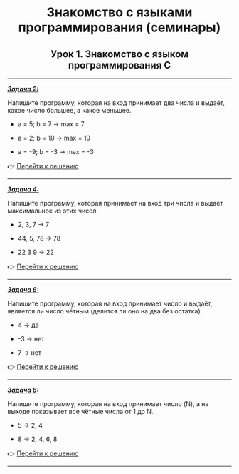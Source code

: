 <center>

# Знакомство с языками программирования (семинары)

## Урок 1. Знакомство с языком программирования С #

</center>

---

<u>***Задача 2:***</u>

 Напишите программу, которая на вход принимает два числа и выдаёт, какое число большее, а какое меньшее.

- a = 5; b = 7 -> max = 7

- a = 2; b = 10 -> max = 10

- a = -9; b = -3 -> max = -3

:point_right: [Перейти к решению](https://github.com/ANT050/Homework_30.09.2022/blob/main/Task2/Program.cs "Открыть")

---

<u>***Задача 4:***</u>

 Напишите программу, которая принимает на вход три числа и выдаёт максимальное из этих чисел.

- 2, 3, 7 -> 7

- 44, 5, 78 -> 78

- 22 3 9 -> 22

:point_right: [Перейти к решению](https://github.com/ANT050/Homework_30.09.2022/blob/main/Task4/Program.cs "Открыть")

---

<u>***Задача 6:***</u>

 Напишите программу, которая на вход принимает число и выдаёт, является ли число чётным (делится ли оно на два без остатка).

- 4 -> да

- -3 -> нет

- 7 -> нет

:point_right: [Перейти к решению](https://github.com/ANT050/Homework_30.09.2022/blob/main/Task6/Program.cs "Открыть")

---

<u>***Задача 8:***</u>

 Напишите программу, которая на вход принимает число (N), а на выходе показывает все чётные числа от 1 до N.

- 5 -> 2, 4

- 8 -> 2, 4, 6, 8

:point_right: [Перейти к решению](https://github.com/ANT050/Homework_30.09.2022/blob/main/Task8/Program.cs "Открыть")

---
